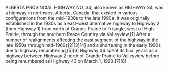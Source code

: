 ALBERTA PROVINCIAL HIGHWAY NO. 34, also known as HIGHWAY 34, was a highway in northwest Alberta, Canada, that existed in various configurations from the mid-1930s to the late 1990s. It was originally established in the 1930s as a east–west alternative highway to Highway 2 (then Highway 1) from north of Grande Prairie to Triangle, west of High Prairie, through the southern Peace Country via Valleyview.[1] After a number of realignments affecting the east segment of the highway in the late 1950s through mid-1960s[2][3][4] and a shortening in the early 1990s due to highway renumbering,[5][6] Highway 34 spent its final years as a highway between Highway 2 north of Grande Prairie to Valleyview before being renumbered as Highway 43 on March 1, 1998.[7][8]
